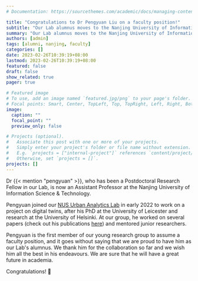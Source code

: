 ```yaml
---
# Documentation: https://sourcethemes.com/academic/docs/managing-content/

title: "Congratulations to Dr Pengyuan Liu on a faculty position!"
subtitle: "Our Lab alumnus moves to the Nanjing University of Information Science & Technology as Assistant Professor."
summary: "Our Lab alumnus moves to the Nanjing University of Information Science & Technology as Assistant Professor."
authors: [admin]
tags: [alumni, nanjing, faculty]
categories: []
date: 2023-02-26T10:39:19+08:00
lastmod: 2023-02-26T10:39:19+08:00
featured: false
draft: false
show_related: true
pager: true

# Featured image
# To use, add an image named `featured.jpg/png` to your page's folder.
# Focal points: Smart, Center, TopLeft, Top, TopRight, Left, Right, BottomLeft, Bottom, BottomRight.
image:
  caption: ""
  focal_point: ""
  preview_only: false

# Projects (optional).
#   Associate this post with one or more of your projects.
#   Simply enter your project's folder or file name without extension.
#   E.g. `projects = ["internal-project"]` references `content/project/deep-learning/index.md`.
#   Otherwise, set `projects = []`.
projects: []
---
```


Dr {{< mention "pengyuan" >}}, who has been a Postdoctoral Research Fellow in our Lab, is now an Assistant Professor at the Nanjing University of Information Science & Technology.

Pengyuan joined our [NUS Urban Analytics Lab](/) in early 2022 to work on a project on digital twins, after his PhD at the University of Leicester and research at the University of Helsinki.
At our group, he worked on several papers (check out his publications [here](https://scholar.google.com/citations?hl=en&user=XZXvFD0AAAAJ)) and mentored junior researchers.

Pengyuan is the first member of our young research group to assume a faculty position, and it goes without saying that we are proud to have him as our Lab's alumnus.
We thank him for the collaboration so far and we wish him all the best in his endeavours.
We are sure that he will have a great future in academia.

Congratulations! :clap:

